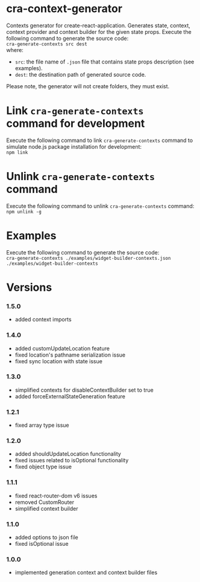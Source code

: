 # cra-context-generator
Contexts generator for create-react-application.
Generates state, context, context provider and context builder for the given state props.
Execute the following command to generate the source code:  
`cra-generate-contexts src dest`  
where:
- `src`: the file name of `.json` file that contains state props description (see examples).
- `dest`: the destination path of generated source code.

Please note, the generator will not create folders, they must exist.

# Link `cra-generate-contexts` command for development
Execute the following command to link `cra-generate-contexts` command to simulate node.js package installation for development:  
`npm link`

# Unlink `cra-generate-contexts` command
Execute the following command to unlink `cra-generate-contexts` command:  
`npm unlink -g`

# Examples
Execute the following command to generate the source code:  
`cra-generate-contexts ./examples/widget-builder-contexts.json ./examples/widget-builder-contexts`

# Versions

### 1.5.0
- added context imports

### 1.4.0
- added customUpdateLocation feature
- fixed location's pathname serialization issue
- fixed sync location with state issue

### 1.3.0
- simplified contexts for disableContextBuilder set to true
- added forceExternalStateGeneration feature

### 1.2.1
- fixed array type issue

### 1.2.0
- added shouldUpdateLocation functionality
- fixed issues related to isOptional functionality
- fixed object type issue


### 1.1.1
- fixed react-router-dom v6 issues
- removed CustomRouter
- simplified context builder

### 1.1.0
- added options to json file
- fixed isOptional issue

### 1.0.0
- implemented generation context and context builder files
